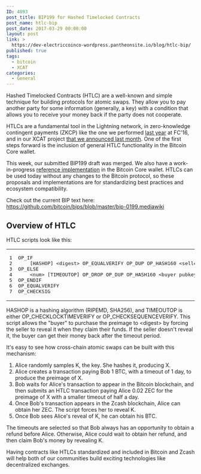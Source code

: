 ```yaml
---
ID: 4893
post_title: BIP199 for Hashed Timelocked Contracts
post_name: htlc-bip
post_date: 2017-03-29 00:00:00
layout: post
link: >
  https://dev-electriccoinco-wordpress.pantheonsite.io/blog/htlc-bip/
published: true
tags:
  - bitcoin
  - XCAT
categories:
  - General
---
```

<p>Hashed Timelocked Contracts (HTLC) are a well-known and simple technique for building protocols for atomic swaps. They allow you to pay another party for some information (generally, a key) with a condition that allows you to receive your money back if the party does not cooperate.</p>
<p>HTLCs are a fundamental tool in the Lightning network, in zero-knowledge contingent payments (ZKCP) like the one we performed <a class="reference external" href="/blog/science-roundup">last year</a> at FC'16, and in our XCAT project <a class="reference external" href="/blog/the-near-future-of-zcash">that we announced last month</a>. One of the first steps forward is the inclusion of general HTLC functionality in the Bitcoin Core wallet.</p>
<p>This week, our submitted BIP199 draft was merged. We also have a work-in-progress <a class="reference external" href="https://github.com/bitcoin/bitcoin/pull/7601">reference implementation</a> in the Bitcoin Core wallet. HTLCs can be used today without any changes to the Bitcoin protocol, so these proposals and implementations are for standardizing best practices and ecosystem compatibility.</p>
<p>Check out the current BIP text here: <a class="reference external" href="https://github.com/bitcoin/bips/blob/master/bip-0199.mediawiki">https://github.com/bitcoin/bips/blob/master/bip-0199.mediawiki</a></p>
<div class="section" id="overview-of-htlc">
<h2>Overview of HTLC</h2>
<p>HTLC scripts look like this:</p>
<table class="codehilitetable">
<tr>
<td class="linenos">
<div class="linenodiv">
<pre>1
2
3
4
5
6
7</pre>
</div>
</td>
<td class="code">
<div class="codehilite">
<pre><span/>OP_IF
    [HASHOP] &lt;digest&gt; OP_EQUALVERIFY OP_DUP OP_HASH160 &lt;seller pubkey hash&gt;
OP_ELSE
    &lt;num&gt; [TIMEOUTOP] OP_DROP OP_DUP OP_HASH160 &lt;buyer pubkey hash&gt;
OP_ENDIF
OP_EQUALVERIFY
OP_CHECKSIG
</pre>
</div>
</td>
</tr>
</table>
<p>HASHOP is a hashing algorithm (RIPEMD, SHA256), and TIMEOUTOP is either OP_CHECKLOCKTIMEVERIFY or OP_CHECKSEQUENCEVERIFY. This script allows the "buyer" to purchase the preimage to &lt;digest&gt; by forcing the seller to reveal it when they claim their funds. If the seller doesn't reveal it, the buyer can get their money back after the timeout period.</p>
<p>It's easy to see how cross-chain atomic swaps can be built with this mechanism:</p>
<ol class="arabic simple">
<li>Alice randomly samples K, the key. She hashes it, producing X.</li>
<li>Alice creates a transaction paying Bob 1 BTC, with a timeout of 1 day, to produce the preimage of X.</li>
<li>Bob waits for Alice's transaction to appear in the Bitcoin blockchain, and then submits an HTLC transaction paying Alice 0.02 ZEC for the preimage of X with a smaller timeout of half a day.</li>
<li>Once Bob's transaction appears in the Zcash blockchain, Alice can obtain her ZEC. The script forces her to reveal K.</li>
<li>Once Bob sees Alice's reveal of K, he can obtain his BTC.</li>
</ol>
<p>The timeouts are selected so that Bob always has an opportunity to obtain a refund before Alice. Otherwise, Alice could wait to obtain her refund, and then claim Bob's money by revealing K.</p>
<p>Having contracts like HTLCs standardized and included in Bitcoin and Zcash will help both of our communities build exciting technologies like decentralized exchanges.</p>
</div>
